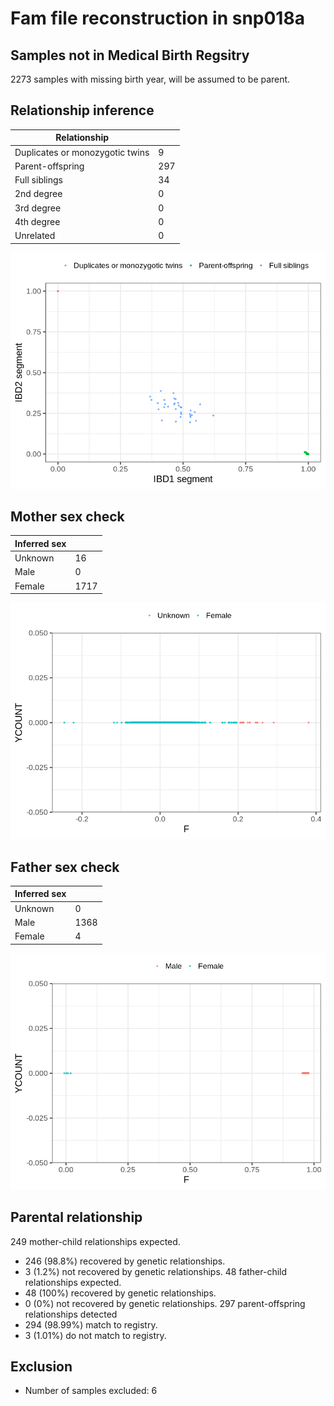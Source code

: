 # Fam file reconstruction in snp018a
## Samples not in Medical Birth Regsitry
2273 samples with missing birth year, will be assumed to be parent.
## Relationship inference
| Relationship |   |
| ------------ | - |
| Duplicates or monozygotic twins| 9 |
| Parent-offspring| 297 |
| Full siblings| 34 |
| 2nd degree| 0 |
| 3rd degree| 0 |
| 4th degree| 0 |
| Unrelated| 0 |

![](fam_reconstruction/ibd_plot.png)
## Mother sex check
| Inferred sex |   |
| ------------ | - |
| Unknown | 16 |
| Male | 0 |
| Female | 1717 |

![](fam_reconstruction/mother_sex_plot.png)
## Father sex check
| Inferred sex |   |
| ------------ | - |
| Unknown | 0 |
| Male | 1368 |
| Female | 4 |

![](fam_reconstruction/father_sex_plot.png)
## Parental relationship
249 mother-child relationships expected.
- 246 (98.8%) recovered by genetic relationships.
- 3 (1.2%) not recovered by genetic relationships.
48 father-child relationships expected.
- 48 (100%) recovered by genetic relationships.
- 0 (0%) not recovered by genetic relationships.
297 parent-offspring relationships detected
- 294 (98.99%) match to registry.
- 3 (1.01%) do not match to registry.
## Exclusion
- Number of samples excluded: 6
